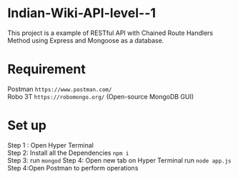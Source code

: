 # Indian-Wiki-API-level--1
This project is a example of RESTful API with Chained Route Handlers Method using Express and Mongoose as a database.

# Requirement
Postman `https://www.postman.com/`<br />
Robo 3T `https://robomongo.org/` (Open-source MongoDB GUI) <br />


# Set up
Step 1 : Open Hyper Terminal <br />
Step 2: Install all the Dependencies `npm i`<br />
Step 3: run `mongod`
Step 4: Open new tab on Hyper Terminal run `node app.js` <br/>
Step 4:Open Postman to perform operations

